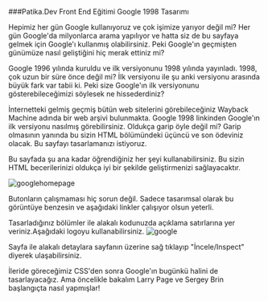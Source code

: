 ###Patika.Dev Front End Eğitimi Google 1998 Tasarımı


Hepimiz her gün Google kullanıyoruz ve çok işimize yarıyor değil mi? Her gün Google'da milyonlarca arama yapılıyor ve hatta siz de bu sayfaya gelmek için Google'ı kullanmış olabilirsiniz. Peki Google'ın geçmişten günümüze nasıl geliştiğini hiç merak ettiniz mi?

Google 1996 yılında kuruldu ve ilk versiyonunu 1998 yılında yayınladı. 1998, çok uzun bir süre önce değil mi? İlk versiyonu ile şu anki versiyonu arasında büyük fark var tabii ki. Peki size Google'ın ilk versiyonunu gösterebileceğimizi söylesek ne hissederdiniz?

İnternetteki gelmiş geçmiş bütün web sitelerini görebileceğiniz Wayback Machine adında bir web arşivi bulunmakta. Google 1998 linkinden Google'ın ilk versiyonu nasılmış görebilirsiniz. Oldukça garip öyle değil mi? Garip olmasının yanında bu sizin HTML bölümündeki üçüncü ve son ödeviniz olacak. Bu sayfayı tasarlamanızı istiyoruz.

Bu sayfada şu ana kadar öğrendiğiniz her şeyi kullanabilirsiniz. Bu sizin HTML becerilerinizi oldukça iyi bir şekilde geliştirmenizi sağlayacaktır.

![googlehomepage](https://user-images.githubusercontent.com/83344740/149943754-529f0790-cd53-4846-8fa6-7c290418e04e.png)




Butonların çalışmaması hiç sorun değil. Sadece tasarımsal olarak bu görüntüye benzesin ve aşağıdaki linkler çalışıyor olsun yeterli.

Tasarladığınız bölümler ile alakalı kodunuzda açıklama satırlarına yer veriniz.Aşağıdaki logoyu kullanabilirsiniz.
![google](https://user-images.githubusercontent.com/83344740/149942978-c8e8b0ee-a17a-49a9-998e-d73127fd09e6.jpg)

Sayfa ile alakalı detaylara sayfanın üzerine sağ tıklayıp "İncele/Inspect" diyerek ulaşabilirsiniz.

İleride göreceğimiz CSS'den sonra Google'ın bugünkü halini de tasarlayacağız. Ama öncelikle bakalım Larry Page ve Sergey Brin başlangıçta nasıl yapmışlar!
